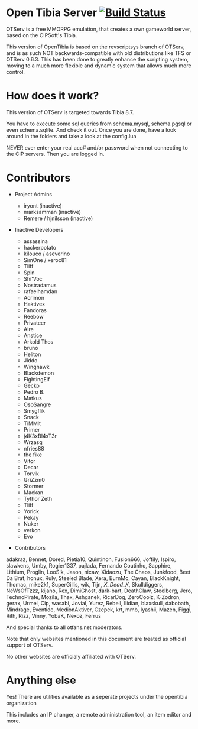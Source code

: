 # Open Tibia Server [![Build Status](https://travis-ci.org/opentibia/server.svg?branch=master)](https://travis-ci.org/opentibia/server)

OTServ is a free MMORPG emulation, that creates a own gameworld server,
based on the CIPSoft's Tibia.

This version of OpenTibia is based on the revscriptsys branch of OTServ,
and is as such NOT backwards-compatible with old distributions like TFS or
OTServ 0.6.3. This has been done to greatly enhance the scripting system,
moving to a much more flexible and dynamic system that allows much more
control.

# How does it work?

This version of OTServ is targeted towards Tibia 8.7.

You have to execute some sql queries from schema.mysql, schema.pgsql or even schema.sqlite.
And check it out. Once you are done, have a look around in the folders
and take a look at the config.lua

NEVER ever enter your real acc# and/or password when not connecting to the CIP servers.
Then you are logged in.


# Contributors

- Project Admins

    - iryont (inactive)
    - marksamman (inactive)
    - Remere / hjnilsson (inactive)


- Inactive Developers

    - assassina
    - hackerpotato
    - kilouco / aseverino
    - SimOne / xeroc81
    - Tliff
    - Spin
    - Shi'Voc
    - Nostradamus
    - rafaelhamdan
    - Acrimon
    - Haktivex
    - Fandoras
    - Reebow
    - Privateer
    - Aire
    - Anstice
    - Arkold Thos
    - bruno
    - Heliton
    - Jiddo
    - Winghawk
    - Blackdemon
    - FightingElf
    - Gecko
    - Pedro B.
    - Matkus
    - OsoSangre
    - Smygflik
    - Snack
    - TiMMit
    - Primer
    - j4K3xBl4sT3r
    - Wrzasq
    - nfries88
    - the fike
    - Vitor
    - Decar
    - Torvik
    - GriZzm0
    - Stormer
    - Mackan
    - Tythor Zeth
    - Tliff
    - Yorick
    - Pekay
    - Nuker
    - verkon
    - Evo


- Contributors

adakraz, Bennet, Dored, Pietia10, Quintinon, Fusion666, Joffily, Ispiro, slawkens, Umby, Rogier1337, pajlada,
Fernando Coutinho, Sapphire, Lithium, Proglin, LooS!k, Jason, nicaw, Xidaozu, The Chaos, Junkfood,
Beet Da Brat, honux, Ruly, Steeled Blade, Xera, BurnMc, Cayan, BlackKnight, Thomac, mike2k1, SuperGillis,
wik, Tijn, _X_Dead_X_, Skulldiggers, NeWsOfTzzz, kijano, Rex, DimiGhost, dark-bart, DeathClaw, Steelberg, Jero,
TechnoPirate, Mozila, Thax, Ashganek, RicarDog, ZeroCoolz, K-Zodron, gerax, Urmel, Cip, wasabi, Jovial, Yurez,
Rebell, Ilidian, blaxskull, dabobath, Mindrage, Eventide, MedionAktiver, Czepek, krt, mmb, Iyashii, Mazen, Figgi, 
Rith, Rizz, Vinny, YobaK, Nexoz, Ferrus

And special thanks to all otfans.net moderators.

Note that only websites mentioned in this document are treated as official support of OTServ.

No other websites are officialy affiliated with OTServ.

# Anything else
Yes! There are utilities available as a seperate projects under the opentibia organization

This includes an IP changer, a remote administration tool, an item editor and more.
